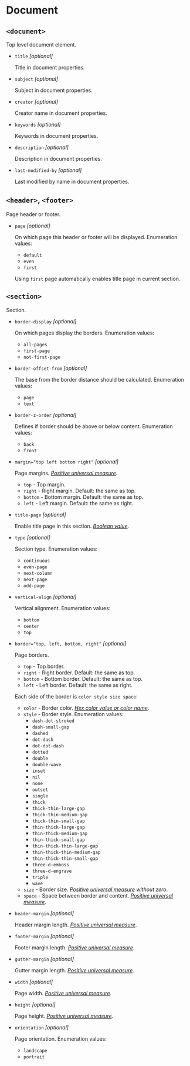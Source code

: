 # Document

## `<document>`

<!-- >>> documentTag -->

Top level document element.

* `title` *[optional]*
  
  Title in document properties.

* `subject` *[optional]*
  
  Subject in document properties.

* `creator` *[optional]*
  
  Creator name in document properties.

* `keywords` *[optional]*
  
  Keywords in document properties.

* `description` *[optional]*
  
  Description in document properties.

* `last-modified-by` *[optional]*
  
  Last modified by name in document properties.

<!-- <<< -->

## `<header>`, `<footer>`

<!-- >>> headerFooterTag -->

Page header or footer.

* `page` *[optional]*
  
  On which page this header or footer will be displayed. Enumeration values:
  * `default`
  * `even`
  * `first`
  
  Using `first` page automatically enables title page in current section.

<!-- <<< -->

## `<section>`

<!-- >>> sectionTag -->

Section.

* `border-display` *[optional]*
  
  On which pages display the borders. Enumeration values:
  * `all-pages`
  * `first-page`
  * `not-first-page`

* `border-offset-from` *[optional]*
  
  The base from the border distance should be calculated. Enumeration values:
  * `page`
  * `text`

* `border-z-order` *[optional]*
  
  Defines if border should be above or below content. Enumeration values:
  * `back`
  * `front`

* `margin="top left bottom right"` *[optional]*
  
  Page margins. *[Positive universal measure](attributes.md#positive-universal-measure)*.
  * `top` - Top margin.
  * `right` - Right margin. Default: the same as top.
  * `bottom` - Bottom margin. Default: the same as top.
  * `left` - Left margin. Default: the same as right.

* `title-page` *[optional]*
  
  Enable title page in this section. *[Boolean value](attributes.md#boolean-value)*.

* `type` *[optional]*
  
  Section type. Enumeration values:
  * `continuous`
  * `even-page`
  * `next-column`
  * `next-page`
  * `odd-page`

* `vertical-align` *[optional]*
  
  Vertical alignment. Enumeration values:
  * `bottom`
  * `center`
  * `top`

* `border="top, left, bottom, right"` *[optional]*
  
  Page borders. 
  * `top` - Top border.
  * `right` - Right border. Default: the same as top.
  * `bottom` - Bottom border. Default: the same as top.
  * `left` - Left border. Default: the same as right.
  
  Each side of the border is `color style size space`: 
  * `color` - Border color. *[Hex color value or color name](attributes.md#color)*.
  * `style` - Border style. Enumeration values:
    * `dash-dot-stroked`
    * `dash-small-gap`
    * `dashed`
    * `dot-dash`
    * `dot-dot-dash`
    * `dotted`
    * `double`
    * `double-wave`
    * `inset`
    * `nil`
    * `none`
    * `outset`
    * `single`
    * `thick`
    * `thick-thin-large-gap`
    * `thick-thin-medium-gap`
    * `thick-thin-small-gap`
    * `thin-thick-large-gap`
    * `thin-thick-medium-gap`
    * `thin-thick-small-gap`
    * `thin-thick-thin-large-gap`
    * `thin-thick-thin-medium-gap`
    * `thin-thick-thin-small-gap`
    * `three-d-emboss`
    * `three-d-engrave`
    * `triple`
    * `wave`
  * `size` - Border size. *[Positive universal measure](attributes.md#positive-universal-measure) without zero*.
  * `space` - Space between border and content. *[Positive universal measure](attributes.md#positive-universal-measure)*.

* `header-margin` *[optional]*
  
  Header margin length. *[Positive universal measure](attributes.md#positive-universal-measure)*.

* `footer-margin` *[optional]*
  
  Footer margin length. *[Positive universal measure](attributes.md#positive-universal-measure)*.

* `gutter-margin` *[optional]*
  
  Gutter margin length. *[Positive universal measure](attributes.md#positive-universal-measure)*.

* `width` *[optional]*
  
  Page width. *[Positive universal measure](attributes.md#positive-universal-measure)*.

* `height` *[optional]*
  
  Page height. *[Positive universal measure](attributes.md#positive-universal-measure)*.

* `orientation` *[optional]*
  
  Page orientation. Enumeration values:
  * `landscape`
  * `portrait`

<!-- <<< -->
